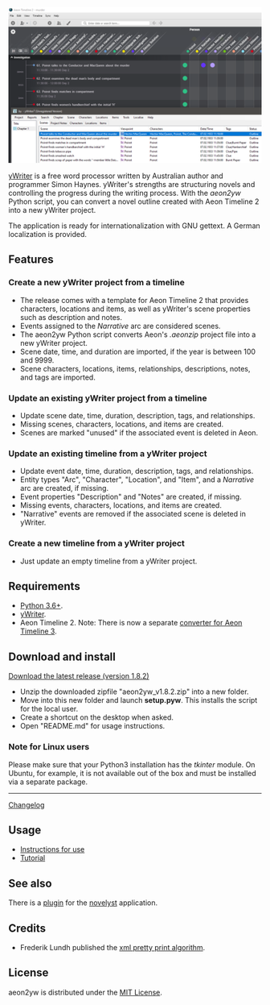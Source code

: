 [![Screenshot: Example](Screenshots/screen01.png)](https://raw.githubusercontent.com/peter88213/aeon2yw/main/docs/Screenshots/screen01.png)

[yWriter](http://spacejock.com/yWriter7.html) is a free word processor written by Australian author and programmer Simon Haynes. yWriter's strengths are structuring novels and controlling the progress during the writing process. With the *aeon2yw* Python script, you can convert a novel outline created with Aeon Timeline 2 into a new yWriter project.

The application is ready for internationalization with GNU gettext. A German localization is provided. 

## Features

### Create a new yWriter project from a timeline

- The release comes with a template for Aeon Timeline 2 that provides characters, locations and items, as well as yWriter's scene properties such as description and notes.
- Events assigned to the *Narrative* arc are considered scenes.
- The aeon2yw Python script converts Aeon's *.aeonzip* project file into a new yWriter project.
- Scene date, time, and duration are imported, if the year is between 100 and 9999.
- Scene characters, locations, items, relationships, descriptions, notes, and tags are imported.

### Update an existing yWriter project from a timeline

- Update scene date, time, duration, description, tags, and relationships.
- Missing scenes, characters, locations, and items are created.
- Scenes are marked "unused" if the associated event is deleted in Aeon.

### Update an existing timeline from a yWriter project

- Update event date, time, duration, description, tags, and relationships.
- Entity types "Arc", "Character", "Location", and "Item", and a *Narrative* arc are created, if missing.
- Event properties "Description" and "Notes" are created, if missing.
- Missing events, characters, locations, and items are created.
- "Narrative" events are removed if the associated scene is deleted in yWriter.

### Create a new timeline from a yWriter project

- Just update an empty timeline from a yWriter project.

 
## Requirements

- [Python 3.6+](https://www.python.org).
- [yWriter](http://spacejock.com/yWriter7.html).
- Aeon Timeline 2. Note: There is now a separate [converter for Aeon Timeline 3](https://peter88213.github.io/aeon3yw). 


## Download and install

[Download the latest release (version 1.8.2)](https://raw.githubusercontent.com/peter88213/aeon2yw/main/dist/aeon2yw_v1.8.2.zip)

- Unzip the downloaded zipfile "aeon2yw_v1.8.2.zip" into a new folder.
- Move into this new folder and launch **setup.pyw**. This installs the script for the local user.
- Create a shortcut on the desktop when asked.
- Open "README.md" for usage instructions.

### Note for Linux users

Please make sure that your Python3 installation has the *tkinter* module. On Ubuntu, for example, it is not available out of the box and must be installed via a separate package. 

------------------------------------------------------------------

[Changelog](changelog)

## Usage

- [Instructions for use](usage)
- [Tutorial](tutorial)

## See also

There is a [plugin](https://peter88213.github.io/aeon2yw_novelyst/) for the [novelyst](https://peter88213.github.io/novelyst/) application.


## Credits

- Frederik Lundh published the [xml pretty print algorithm](http://effbot.org/zone/element-lib.htm#prettyprint).


## License

aeon2yw is distributed under the [MIT License](http://www.opensource.org/licenses/mit-license.php).


 




